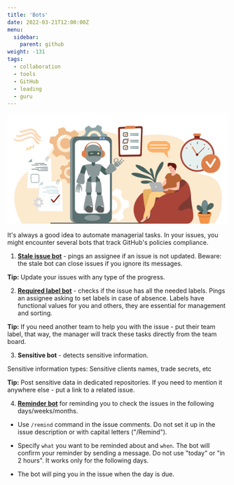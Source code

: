 ```yaml
---
title: 'Bots'
date: 2022-03-21T12:00:00Z
menu:
  sidebar:
    parent: github
weight: -131
tags:
  - collaboration
  - tools
  - GitHub
  - leading
  - guru
---
```


![Bots](/img/github/bots.png)

It's always a good idea to automate managerial tasks. In your issues, you might encounter several bots that track GitHub's policies compliance.

1. [**Stale issue bot**](https://github.com/marketplace/actions/close-stale-issues-with-assignes) - pings an assignee if an issue is not updated. Beware: the stale bot can close issues if you ignore its messages.

**Tip:** Update your issues with any type of the progress. 

2. [**Required label bot**](https://github.com/marketplace/actions/pr-label-check-and-comment) - checks if the issue has all the needed labels. Pings an assignee asking to set labels in case of absence. Labels have functional values for you and others, they are essential for management and sorting.

**Tip:** If you need another team to help you with the issue - put their team label, that way, the manager will track these tasks directly from the team board.

3. **Sensitive bot** - detects sensitive information. 

Sensitive information types:
Sensitive clients names, trade secrets, etc

**Tip:**  Post sensitive data in dedicated repositories. If you need to mention it anywhere else - put a link to a related issue.

4. **[Reminder bot](https://github.com/marketplace/actions/issue-reminder)** for reminding you to check the issues in the following days/weeks/months.

 - Use `/remind` command in the issue comments. Do not set it up in the issue description or with capital letters ("/Remind").
  
 - Specify `what` you want to be reminded about and `when`. The bot will confirm your reminder by sending a message. Do not use "today" or "in 2 hours". It works only for the following days.

 - The bot will ping you in the issue when the day is due.